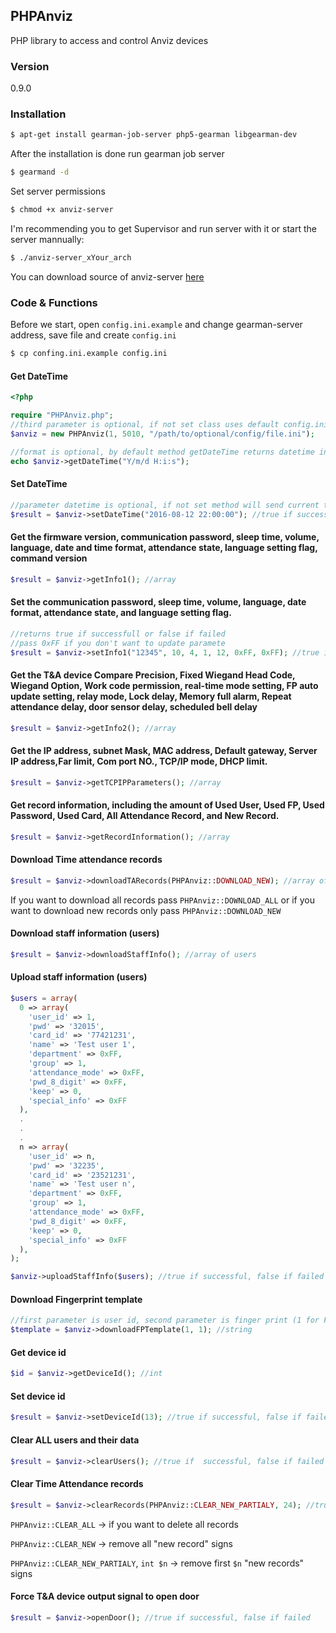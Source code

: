 ## PHPAnviz
PHP library to access and control Anviz devices

### Version
0.9.0

### Installation
```sh
$ apt-get install gearman-job-server php5-gearman libgearman-dev
```

After the installation is done run gearman job server
```sh
$ gearmand -d
```

Set server permissions
```sh
$ chmod +x anviz-server
```

I'm recommending you to get Supervisor and run server with it or start the server mannually:
```sh
$ ./anviz-server_xYour_arch
```

You can download source of anviz-server <a href="https://github.com/jtisler/anviz">here</a>

### Code & Functions
Before we start, open `config.ini.example` and change gearman-server address, save file and create `config.ini`

```sh
$ cp confing.ini.example config.ini
```

#### Get DateTime

```php
<?php

require "PHPAnviz.php";
//third parameter is optional, if not set class uses default config.ini we've created earlier
$anviz = new PHPAnviz(1, 5010, "/path/to/optional/config/file.ini");

//format is optional, by default method getDateTime returns datetime in Y-m-d H:i:s format
echo $anviz->getDateTime("Y/m/d H:i:s");
```

#### Set DateTime

```php
//parameter datetime is optional, if not set method will send current timestamp to device
$result = $anviz->setDateTime("2016-08-12 22:00:00"); //true if successful, false if failed
```

#### Get the firmware version, communication password, sleep time, volume, language, date and time format, attendance state, language setting flag, command version

```php
$result = $anviz->getInfo1(); //array
```

#### Set the communication password, sleep time, volume, language, date format, attendance state, and language setting flag.

```php
//returns true if successfull or false if failed
//pass 0xFF if you don't want to update paramete
$result = $anviz->setInfo1("12345", 10, 4, 1, 12, 0xFF, 0xFF); //true if success, false if failed
```

#### Get the T&A device Compare Precision, Fixed Wiegand Head Code, Wiegand Option, Work code permission, real-time mode setting, FP auto update setting, relay mode, Lock delay, Memory full alarm, Repeat attendance delay, door sensor delay, scheduled bell delay

```php
$result = $anviz->getInfo2(); //array
```

#### Get the IP address, subnet Mask, MAC address, Default gateway, Server IP address,Far limit, Com port NO., TCP/IP mode, DHCP limit.

```php
$result = $anviz->getTCPIPParameters(); //array
```

#### Get record information, including the amount of Used User, Used FP, Used Password, Used Card, All Attendance Record, and New Record.

```php
$result = $anviz->getRecordInformation(); //array
```

#### Download Time attendance records

```php
$result = $anviz->downloadTARecords(PHPAnviz::DOWNLOAD_NEW); //array of records
```
If you want to download all records pass `PHPAnviz::DOWNLOAD_ALL` or if you want to download new records only pass `PHPAnviz::DOWNLOAD_NEW`

#### Download staff information (users)

```php
$result = $anviz->downloadStaffInfo(); //array of users
```

#### Upload staff information (users)

```php
$users = array(
  0 => array(
    'user_id' => 1,
    'pwd' => '32015',
    'card_id' => '77421231',
    'name' => 'Test user 1',
    'department' => 0xFF,
    'group' => 1,
    'attendance_mode' => 0xFF,
    'pwd_8_digit' => 0xFF,
    'keep' => 0,
    'special_info' => 0xFF
  ),
  .
  .
  .
  n => array(
    'user_id' => n,
    'pwd' => '32235',
    'card_id' => '23521231',
    'name' => 'Test user n',
    'department' => 0xFF,
    'group' => 1,
    'attendance_mode' => 0xFF,
    'pwd_8_digit' => 0xFF,
    'keep' => 0,
    'special_info' => 0xFF
  ),
);

$anviz->uploadStaffInfo($users); //true if successful, false if failed
```

#### Download Fingerprint template

```php
//first parameter is user id, second parameter is finger print (1 for FP1, 2 for FP2)
$template = $anviz->downloadFPTemplate(1, 1); //string
```

#### Get device id

```php
$id = $anviz->getDeviceId(); //int
```

#### Set device id

```php
$result = $anviz->setDeviceId(13); //true if successful, false if failed
```

#### Clear ALL users and their data

```php
$result = $anviz->clearUsers(); //true if  successful, false if failed
```

#### Clear Time Attendance records

```php
$result = $anviz->clearRecords(PHPAnviz::CLEAR_NEW_PARTIALY, 24); //true if successful, false if failed
```

`PHPAnviz::CLEAR_ALL` -> if you want to delete all records

`PHPAnviz::CLEAR_NEW` -> remove all "new record" signs

`PHPAnviz::CLEAR_NEW_PARTIALY`, `int $n` -> remove first `$n` "new records" signs

#### Force T&A device output signal to open door

```php
$result = $anviz->openDoor(); //true if successful, false if failed
```
